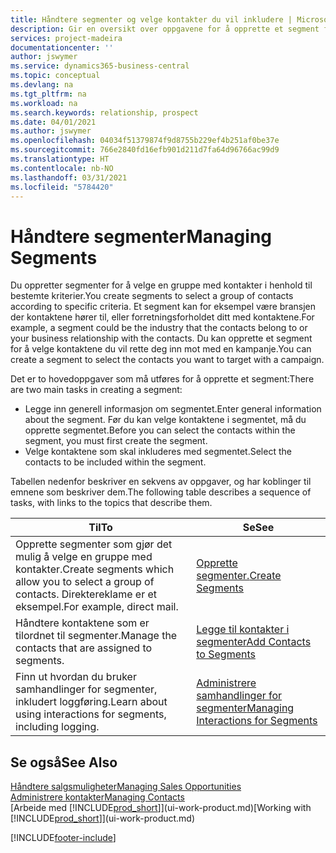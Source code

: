 ```yaml
---
title: Håndtere segmenter og velge kontakter du vil inkludere | Microsoft-dokumentasjon
description: Gir en oversikt over oppgavene for å opprette et segment for å velge en gruppe med kontakter i samsvar med bestemte kriterier, for eksempel kontakter i en bestemt bransje du vil ha som målgruppe.
services: project-madeira
documentationcenter: ''
author: jswymer
ms.service: dynamics365-business-central
ms.topic: conceptual
ms.devlang: na
ms.tgt_pltfrm: na
ms.workload: na
ms.search.keywords: relationship, prospect
ms.date: 04/01/2021
ms.author: jswymer
ms.openlocfilehash: 04034f51379874f9d8755b229ef4b251af0be37e
ms.sourcegitcommit: 766e2840fd16efb901d211d7fa64d96766ac99d9
ms.translationtype: HT
ms.contentlocale: nb-NO
ms.lasthandoff: 03/31/2021
ms.locfileid: "5784420"
---
```

# <a name="managing-segments"></a><span data-ttu-id="e0ddf-103">Håndtere segmenter</span><span class="sxs-lookup"><span data-stu-id="e0ddf-103">Managing Segments</span></span>
<span data-ttu-id="e0ddf-104">Du oppretter segmenter for å velge en gruppe med kontakter i henhold til bestemte kriterier.</span><span class="sxs-lookup"><span data-stu-id="e0ddf-104">You create segments to select a group of contacts according to specific criteria.</span></span> <span data-ttu-id="e0ddf-105">Et segment kan for eksempel være bransjen der kontaktene hører til, eller forretningsforholdet ditt med kontaktene.</span><span class="sxs-lookup"><span data-stu-id="e0ddf-105">For example, a segment could be the industry that the contacts belong to or your business relationship with the contacts.</span></span> <span data-ttu-id="e0ddf-106">Du kan opprette et segment for å velge kontaktene du vil rette deg inn mot med en kampanje.</span><span class="sxs-lookup"><span data-stu-id="e0ddf-106">You can create a segment to select the contacts you want to target with a campaign.</span></span>

<span data-ttu-id="e0ddf-107">Det er to hovedoppgaver som må utføres for å opprette et segment:</span><span class="sxs-lookup"><span data-stu-id="e0ddf-107">There are two main tasks in creating a segment:</span></span>

* <span data-ttu-id="e0ddf-108">Legge inn generell informasjon om segmentet.</span><span class="sxs-lookup"><span data-stu-id="e0ddf-108">Enter general information about the segment.</span></span> <span data-ttu-id="e0ddf-109">Før du kan velge kontaktene i segmentet, må du opprette segmentet.</span><span class="sxs-lookup"><span data-stu-id="e0ddf-109">Before you can select the contacts within the segment, you must first create the segment.</span></span>
* <span data-ttu-id="e0ddf-110">Velge kontaktene som skal inkluderes med segmentet.</span><span class="sxs-lookup"><span data-stu-id="e0ddf-110">Select the contacts to be included within the segment.</span></span>

<span data-ttu-id="e0ddf-111">Tabellen nedenfor beskriver en sekvens av oppgaver, og har koblinger til emnene som beskriver dem.</span><span class="sxs-lookup"><span data-stu-id="e0ddf-111">The following table describes a sequence of tasks, with links to the topics that describe them.</span></span>

| <span data-ttu-id="e0ddf-112">Til</span><span class="sxs-lookup"><span data-stu-id="e0ddf-112">To</span></span> | <span data-ttu-id="e0ddf-113">Se</span><span class="sxs-lookup"><span data-stu-id="e0ddf-113">See</span></span> |
| --- | --- |
| <span data-ttu-id="e0ddf-114">Opprette segmenter som gjør det mulig å velge en gruppe med kontakter.</span><span class="sxs-lookup"><span data-stu-id="e0ddf-114">Create segments which allow you to select a group of contacts.</span></span> <span data-ttu-id="e0ddf-115">Direktereklame er et eksempel.</span><span class="sxs-lookup"><span data-stu-id="e0ddf-115">For example, direct mail.</span></span> |[<span data-ttu-id="e0ddf-116">Opprette segmenter.</span><span class="sxs-lookup"><span data-stu-id="e0ddf-116">Create Segments</span></span>](marketing-how-create-segment.md) |
| <span data-ttu-id="e0ddf-117">Håndtere kontaktene som er tilordnet til segmenter.</span><span class="sxs-lookup"><span data-stu-id="e0ddf-117">Manage the contacts that are assigned to segments.</span></span> |[<span data-ttu-id="e0ddf-118">Legge til kontakter i segmenter</span><span class="sxs-lookup"><span data-stu-id="e0ddf-118">Add Contacts to Segments</span></span>](marketing-add-contact-segment.md) |
| <span data-ttu-id="e0ddf-119">Finn ut hvordan du bruker samhandlinger for segmenter, inkludert loggføring.</span><span class="sxs-lookup"><span data-stu-id="e0ddf-119">Learn about using interactions for segments, including logging.</span></span> |[<span data-ttu-id="e0ddf-120">Administrere samhandlinger for segmenter</span><span class="sxs-lookup"><span data-stu-id="e0ddf-120">Managing Interactions for Segments</span></span>](marketing-interaction-segments.md) |

## <a name="see-also"></a><span data-ttu-id="e0ddf-121">Se også</span><span class="sxs-lookup"><span data-stu-id="e0ddf-121">See Also</span></span>
[<span data-ttu-id="e0ddf-122">Håndtere salgsmuligheter</span><span class="sxs-lookup"><span data-stu-id="e0ddf-122">Managing Sales Opportunities</span></span>](marketing-manage-sales-opportunities.md)  
[<span data-ttu-id="e0ddf-123">Administrere kontakter</span><span class="sxs-lookup"><span data-stu-id="e0ddf-123">Managing Contacts</span></span>](marketing-contacts.md)  
<span data-ttu-id="e0ddf-124">[Arbeide med [!INCLUDE[prod_short](includes/prod_short.md)]](ui-work-product.md)</span><span class="sxs-lookup"><span data-stu-id="e0ddf-124">[Working with [!INCLUDE[prod_short](includes/prod_short.md)]](ui-work-product.md)</span></span>


[!INCLUDE[footer-include](includes/footer-banner.md)]